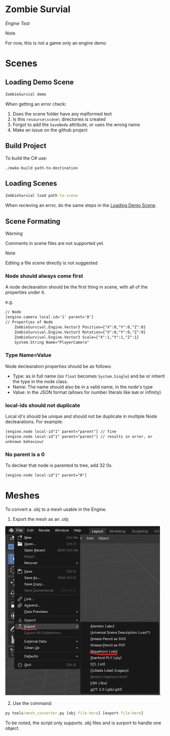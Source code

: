 # Zombie Survial

_Engine Test_

> [!NOTE]
> For now, this is not a game only an engine demo

# Scenes

## Loading Demo Scene

```cmd
ZombieSurvial demo
```

When getting an error check:

1. Does the scene folder have any malformed text
2. Is this `resource\scene\` directories is created
3. Forgot to add the `SaveNode` attribute, or uses the wrong name
4. Make an issue on the github project

## Build Project

To build the C# use:

```CMD
./make-build path-to-destination
```

## Loading Scenes

```cmd
ZombieSurvial load path-to-scene
```

When recieving an error, do the same steps in the [Loading Demo Scene](#loading-demo-scene).

## Scene Formating

> [!WARNING]
> Comments in scene files are not supported yet.

> [!NOTE]
> Editing a file scene directly is not suggested

### Node should always come first

A node declearation should be the first thing in scene, with all of the properties under it.

e.g.

```scene
// Node
[engine.camera local-id='1' parent='0']
// Properties of Node
	ZombieSurvival.Engine.Vector3 Position={"X":0,"Y":0,"Z":0}
	ZombieSurvival.Engine.Vector3 Rotation={"X":0,"Y":0,"Z":0}
	ZombieSurvival.Engine.Vector3 Scale={"X":1,"Y":1,"Z":1}
	System.String Name="PlayerCamera"
```

### Type Name=Value

Node declearation properties should be as follows:

- Type: as in full name (so `float` becomes `System.Single`) and be or inherit the type in the node class.
- Name: The name should also be in a valid name, in the node's type
- Value: in the JSON format (allows for number literals like `NaN` or infinity)

### local-ids should not duplicate

Local id's should be unique and should not be duplicate in multiple Node declearations. For example:

```scene
[engine.node local-id"1" parent="parent"] // fine
[engine.node local-id"1" parent="parent"] // results in error, or unknown behaviour
```

### No parent is a 0

To declear that node is parented to tree, add 32 0s.

```scene
[engine.node local-id"1" parent="0"]
```

# Meshes

To convert a .obj to a mesh usable in the Engine.

1. Export the mesh as an .obj

![In blender, File/Export/Wavefront (.obj)](/docs/export-mesh-example.png).

2. Use the command:

```bat
py tools/mesh_converter.py [obj-file-here] [export-file-here]
```

To be noted, the script only supports .obj files and is surport to handle one object.
